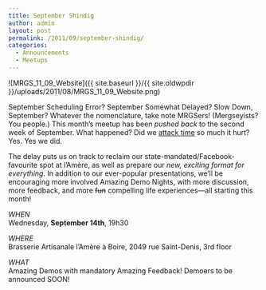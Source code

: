 ```yaml
---
title: September Shindig
author: admin
layout: post
permalink: /2011/09/september-shindig/
categories:
  - Announcements
  - Meetups
---
```

![MRGS_11_09_Website]({{ site.baseurl }}/{{ site.oldwpdir }}/uploads/2011/08/MRGS_11_09_Website.png)

September Scheduling Error? September Somewhat Delayed? Slow Down, September? Whatever the nomenclature, take note MRGSers! (Mergseyists? You people.) This month&#8217;s meetup has been *pushed back* to the second week of September. What happened? Did we [attack time][1] so much it hurt? Yes. Yes we did.

The delay puts us on track to reclaim our state-mandated/Facebook-favourite spot at l’Am&egrave;re, as well as prepare our *new, exciting format for everything*. In addition to our ever-popular presentations, we&#8217;ll be encouraging more involved Amazing Demo Nights, with more discussion, more feedback, and more <s>fun</s> compelling life experiences&#8212;all starting this month!

*WHEN*  
Wednesday, **September 14th**, 19h30

*WHERE*  
Brasserie Artisanale l’Am&egrave;re &agrave; Boire, 2049 rue Saint-Denis, 3rd floor

*WHAT*  
Amazing Demos with mandatory Amazing Feedback! Demoers to be announced SOON!

 [1]: http://www.montrealindies.com/?p=211